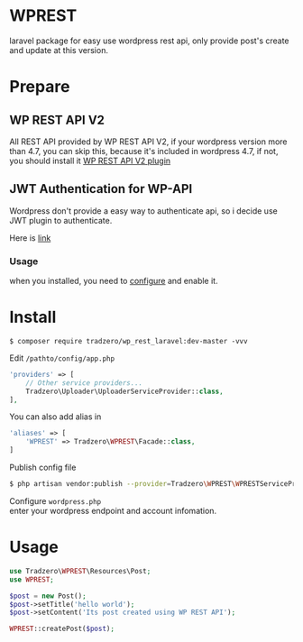 # WPREST
laravel package for easy use wordpress rest api, only provide post's create and update at this version.

# Prepare

## WP REST API V2

All REST API provided by WP REST API V2, if your wordpress version more than 4.7, you can skip this, because it's included in wordpress 4.7, if not, you should install it [WP REST API V2 plugin](https://wordpress.org/plugins/rest-api/)

## JWT Authentication for WP-API

Wordpress don't provide a easy way to authenticate api, so i decide use JWT plugin to authenticate.

Here is [link](https://wordpress.org/plugins/jwt-authentication-for-wp-rest-api/)

### Usage

when you installed, you need to [configure](https://wordpress.org/plugins/jwt-authentication-for-wp-rest-api/#description) and enable it.

# Install

`$ composer require tradzero/wp_rest_laravel:dev-master -vvv`

Edit `/pathto/config/app.php`

```php
'providers' => [
    // Other service providers...
    Tradzero\Uploader\UploaderServiceProvider::class,
],
```

You can also add alias in

```php
'aliases' => [
    'WPREST' => Tradzero\WPREST\Facade::class,
]
```

Publish config file

```bash
$ php artisan vendor:publish --provider=Tradzero\WPREST\WPRESTServiceProvider
```

Configure `wordpress.php`  
enter your wordpress endpoint and account infomation.

# Usage

```php
use Tradzero\WPREST\Resources\Post;
use WPREST;

$post = new Post();
$post->setTitle('hello world');
$post->setContent('Its post created using WP REST API');

WPREST::createPost($post);
```
